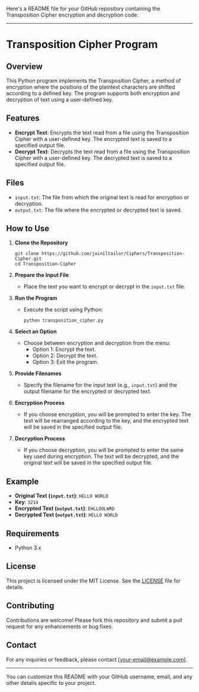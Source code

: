 Here's a README file for your GitHub repository containing the Transposition Cipher encryption and decryption code:

---

# Transposition Cipher Program

## Overview

This Python program implements the Transposition Cipher, a method of encryption where the positions of the plaintext characters are shifted according to a defined key. The program supports both encryption and decryption of text using a user-defined key.

## Features

- **Encrypt Text**: Encrypts the text read from a file using the Transposition Cipher with a user-defined key. The encrypted text is saved to a specified output file.
- **Decrypt Text**: Decrypts the text read from a file using the Transposition Cipher with a user-defined key. The decrypted text is saved to a specified output file.

## Files

- `input.txt`: The file from which the original text is read for encryption or decryption.
- `output.txt`: The file where the encrypted or decrypted text is saved.

## How to Use

1. **Clone the Repository**
   ```
   git clone https://github.com/jainiltailor/Ciphers/Transposition-Cipher.git
   cd Transposition-Cipher
   ```

2. **Prepare the Input File**
   - Place the text you want to encrypt or decrypt in the `input.txt` file.

3. **Run the Program**
   - Execute the script using Python:
     ```
     python transposition_cipher.py
     ```

4. **Select an Option**
   - Choose between encryption and decryption from the menu:
     - Option 1: Encrypt the text.
     - Option 2: Decrypt the text.
     - Option 3: Exit the program.

5. **Provide Filenames**
   - Specify the filename for the input text (e.g., `input.txt`) and the output filename for the encrypted or decrypted text.

6. **Encryption Process**
   - If you choose encryption, you will be prompted to enter the key. The text will be rearranged according to the key, and the encrypted text will be saved in the specified output file.

7. **Decryption Process**
   - If you choose decryption, you will be prompted to enter the same key used during encryption. The text will be decrypted, and the original text will be saved in the specified output file.

## Example

- **Original Text (`input.txt`)**: `HELLO WORLD`
- **Key**: `3214`
- **Encrypted Text (`output.txt`)**: `EHLLOOLWRD`
- **Decrypted Text (`output.txt`)**: `HELLO WORLD`

## Requirements

- Python 3.x

## License

This project is licensed under the MIT License. See the [LICENSE](LICENSE) file for details.

## Contributing

Contributions are welcome! Please fork this repository and submit a pull request for any enhancements or bug fixes.

## Contact

For any inquiries or feedback, please contact [your-email@example.com].

---

You can customize this README with your GitHub username, email, and any other details specific to your project.
